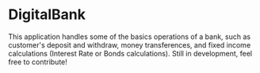 # DigitalBank

This application handles some of the basics operations of a bank, such as customer's deposit and withdraw, money transferences, and fixed income calculations (Interest Rate or Bonds calculations). 
Still in development, feel free to contribute!
